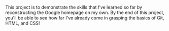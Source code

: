 This project is to demonstrate the skills that I've learned so far by reconstructing the Google homepage on my own. By the end of this project, you'll be able to see how far I've already come in grasping the basics of Git, HTML, and CSS!